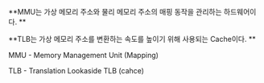 **MMU는 가상 메모리 주소와 물리 메모리 주소의 매핑 동작을 관리하는 하드웨어이다. **

**TLB는 가상 메모리 주소를 변환하는 속도를 높이기 위해 사용되는 Cache이다. **

MMU - Memory Management Unit (Mapping) 

TLB - Translation Lookaside TLB (cahce)
